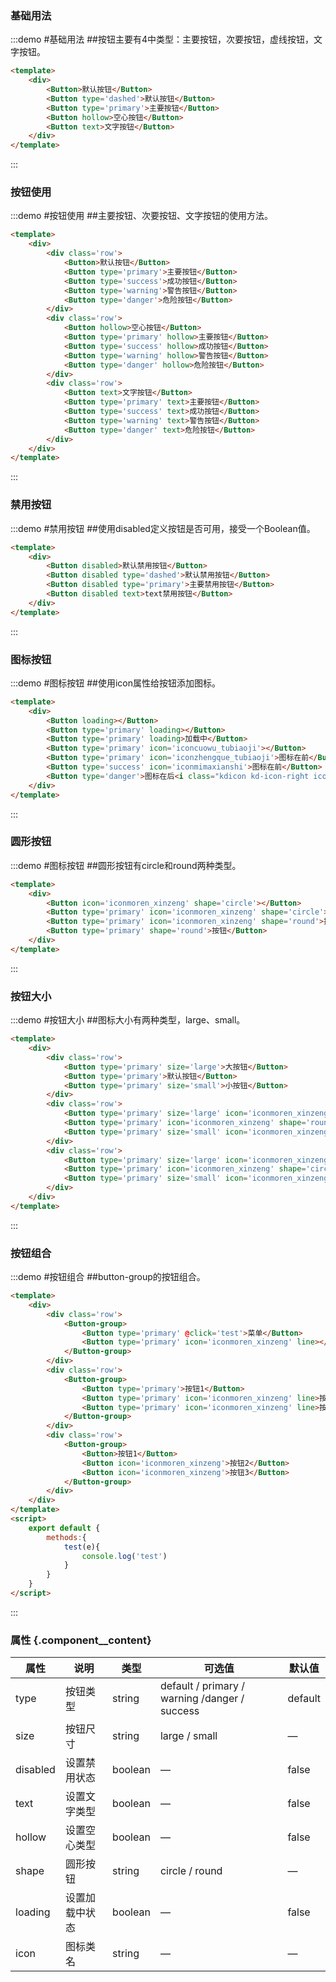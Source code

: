 ### 基础用法
:::demo #基础用法 ##按钮主要有4中类型：主要按钮，次要按钮，虚线按钮，文字按钮。

```html
<template>
    <div>
        <Button>默认按钮</Button>
        <Button type='dashed'>默认按钮</Button>
        <Button type='primary'>主要按钮</Button>
        <Button hollow>空心按钮</Button>
        <Button text>文字按钮</Button>
    </div>
</template>
```
:::

### 按钮使用
:::demo #按钮使用 ##主要按钮、次要按钮、文字按钮的使用方法。

```html
<template>
    <div>
        <div class='row'>
            <Button>默认按钮</Button>
            <Button type='primary'>主要按钮</Button>
            <Button type='success'>成功按钮</Button>
            <Button type='warning'>警告按钮</Button>
            <Button type='danger'>危险按钮</Button>
        </div>
        <div class='row'>
            <Button hollow>空心按钮</Button>
            <Button type='primary' hollow>主要按钮</Button>
            <Button type='success' hollow>成功按钮</Button>
            <Button type='warning' hollow>警告按钮</Button>
            <Button type='danger' hollow>危险按钮</Button>
        </div>
        <div class='row'>
            <Button text>文字按钮</Button>
            <Button type='primary' text>主要按钮</Button>
            <Button type='success' text>成功按钮</Button>
            <Button type='warning' text>警告按钮</Button>
            <Button type='danger' text>危险按钮</Button>
        </div>
    </div>
</template>
```
:::


### 禁用按钮
:::demo #禁用按钮 ##使用disabled定义按钮是否可用，接受一个Boolean值。

```html
<template>
    <div>
        <Button disabled>默认禁用按钮</Button>
        <Button disabled type='dashed'>默认禁用按钮</Button>
        <Button disabled type='primary'>主要禁用按钮</Button>
        <Button disabled text>text禁用按钮</Button>
    </div>
</template>
```
:::



### 图标按钮
:::demo #图标按钮 ##使用icon属性给按钮添加图标。

```html
<template>
    <div>
        <Button loading></Button>
        <Button type='primary' loading></Button>
        <Button type='primary' loading>加载中</Button>
        <Button type='primary' icon='iconcuowu_tubiaoji'></Button>
        <Button type='primary' icon='iconzhengque_tubiaoji'>图标在前</Button>
        <Button type='success' icon='iconmimaxianshi'>图标在前</Button>
        <Button type='danger'>图标在后<i class="kdicon kd-icon-right iconsousuo"></i></Button>
    </div>
</template>
```

:::

### 圆形按钮
:::demo #图标按钮 ##圆形按钮有circle和round两种类型。

```html
<template>
    <div>
        <Button icon='iconmoren_xinzeng' shape='circle'></Button>
        <Button type='primary' icon='iconmoren_xinzeng' shape='circle'></Button>
        <Button type='primary' icon='iconmoren_xinzeng' shape='round'>按钮</Button>
        <Button type='primary' shape='round'>按钮</Button>
    </div>
</template>
```
:::

### 按钮大小
:::demo #按钮大小 ##图标大小有两种类型，large、small。

```html
<template>
    <div>
        <div class='row'>
            <Button type='primary' size='large'>大按钮</Button>
            <Button type='primary'>默认按钮</Button>
            <Button type='primary' size='small'>小按钮</Button>
        </div>
        <div class='row'>
            <Button type='primary' size='large' icon='iconmoren_xinzeng' shape='round'>大按钮</Button>
            <Button type='primary' icon='iconmoren_xinzeng' shape='round'>默认按钮</Button>
            <Button type='primary' size='small' icon='iconmoren_xinzeng' shape='round'>小按钮</Button>
        </div>
        <div class='row'>
            <Button type='primary' size='large' icon='iconmoren_xinzeng' shape='circle'></Button>
            <Button type='primary' icon='iconmoren_xinzeng' shape='circle'></Button>
            <Button type='primary' size='small' icon='iconmoren_xinzeng' shape='circle'></Button>
        </div>
    </div>
</template>
```
:::

### 按钮组合
:::demo #按钮组合 ##button-group的按钮组合。

```html
<template>
    <div>
        <div class='row'>
            <Button-group>
                <Button type='primary' @click='test'>菜单</Button>
                <Button type='primary' icon='iconmoren_xinzeng' line></Button>
            </Button-group>
        </div>
        <div class='row'>
            <Button-group>
                <Button type='primary'>按钮1</Button>
                <Button type='primary' icon='iconmoren_xinzeng' line>按钮2</Button>
                <Button type='primary' icon='iconmoren_xinzeng' line>按钮3</Button>
            </Button-group>
        </div>
        <div class='row'>
            <Button-group>
                <Button>按钮1</Button>
                <Button icon='iconmoren_xinzeng'>按钮2</Button>
                <Button icon='iconmoren_xinzeng'>按钮3</Button>
            </Button-group>
        </div>
    </div>
</template>
<script>
    export default {
        methods:{
            test(e){
                console.log('test')
            }
        }
    }
</script>
```
:::

### 属性 {.component__content}
| 属性      | 说明    | 类型      | 可选值       | 默认值   |
|---------- |-------- |---------- |-------------  |-------- |
| type     | 按钮类型   | string    | default / primary / warning /danger / success | default
| size     | 按钮尺寸   | string    | large / small |     —    |
| disabled  | 设置禁用状态   | boolean  |     —     |    false   |
| text  | 设置文字类型   | boolean  |     —     |    false   |
| hollow  | 设置空心类型   | boolean  |     —     |    false   |
| shape  | 圆形按钮   | string  |     circle / round     |    —   |
| loading  | 设置加载中状态   | boolean  |    —      |    false   |
| icon  | 图标类名   | string  |     —     |    —   |
